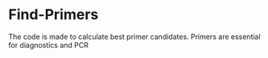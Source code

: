 # Find-Primers
The code is made to calculate best primer candidates. Primers are essential for diagnostics and PCR
